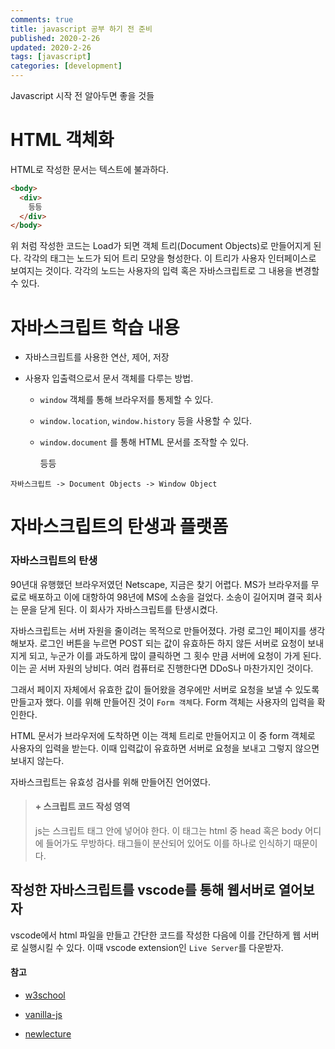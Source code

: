 ```yaml
---
comments: true
title: javascript 공부 하기 전 준비
published: 2020-2-26
updated: 2020-2-26
tags: [javascript]
categories: [development]
---
```


Javascript 시작 전 알아두면 좋을 것들



# HTML 객체화

HTML로 작성한 문서는 텍스트에 불과하다.

```html
<body>
  <div>
    등등
  </div>
</body>
```

위 처럼 작성한 코드는 Load가 되면 객체 트리(Document Objects)로 만들어지게 된다. 각각의 태그는 노드가 되어 트리 모양을 형성한다. 이 트리가 사용자 인터페이스로 보여지는 것이다. 각각의 노드는 사용자의 입력 혹은 자바스크립트로 그 내용을 변경할 수 있다.



# 자바스크립트 학습 내용

- 자바스크립트를 사용한 연산, 제어, 저장

- 사용자 입출력으로서 문서 객체를 다루는 방법. 

  - `window` 객체를 통해 브라우저를 통제할 수 있다.

  - `window.location`, `window.history` 등을 사용할 수 있다.

  - `window.document` 를 통해 HTML 문서를 조작할 수 있다.

    등등

```
자바스크립트 -> Document Objects -> Window Object
```



# 자바스크립트의 탄생과 플랫폼

### 자바스크립트의 탄생

90년대 유행했던 브라우저였던 Netscape, 지금은 찾기 어렵다. MS가 브라우저를 무료로 배포하고 이에 대항하여 98년에 MS에 소송을 걸었다. 소송이 길어지며 결국 회사는 문을 닫게 된다. 이 회사가 자바스크립트를 탄생시켰다.

자바스크립트는 서버 자원을 줄이려는 목적으로 만들어졌다. 가령 로그인 페이지를 생각해보자. 로그인 버튼을 누르면 POST 되는 값이 유효하든 하지 않든 서버로 요청이 보내지게 되고, 누군가 이를 과도하게 많이 클릭하면 그 횟수 만큼 서버에 요청이 가게 된다. 이는 곧 서버 자원의 낭비다. 여러 컴퓨터로 진행한다면 DDoS나 마찬가지인 것이다. 

그래서 페이지 자체에서 유효한 값이 들어왔을 경우에만 서버로 요청을 보낼  수 있도록 만들고자 했다. 이를 위해 만들어진 것이 `Form 객체`다. Form 객체는 사용자의 입력을 확인한다. 

HTML 문서가 브라우저에 도착하면 이는 객체 트리로 만들어지고 이 중 form 객체로 사용자의 입력을 받는다. 이때 입력값이 유효하면 서버로 요청을 보내고 그렇지 않으면 보내지 않는다.

자바스크립트는 유효성 검사를 위해 만들어진 언어였다.





> ####  \+ 스크립트 코드 작성 영역
>
> js는 스크립트 태그 안에 넣어야 한다. 이 태그는 html 중 head 혹은 body 어디에 들어가도 무방하다. 태그들이 분산되어 있어도 이를 하나로 인식하기 때문이다.



## 작성한 자바스크립트를 vscode를 통해 웹서버로 열어보자

vscode에서 html 파일을 만들고 간단한 코드를 작성한 다음에 이를 간단하게 웹 서버로 실행시킬 수 있다. 이때 vscode extension인 `Live Server`를 다운받자.



#### 참고

- [w3school](https://www.w3schools.com/jsref/)
- [vanilla-js](http://vanilla-js.com/)

- [newlecture](https://www.youtube.com/watch?v=gxzy_CFqV1M&list=PLq8wAnVUcTFWhQrIXNN6kPYXJA6X2IQM4)